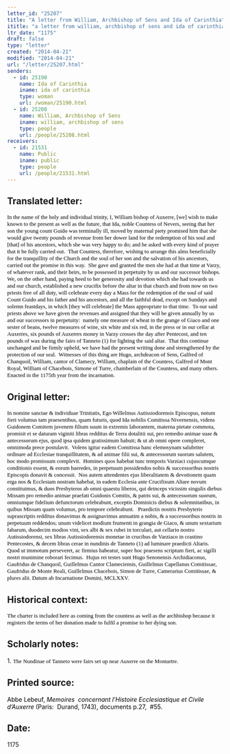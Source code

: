 ```yaml
---
letter_id: "25207"
title: "A letter from William, Archbishop of Sens and Ida of Carinthia"
ititle: "a letter from william, archbishop of sens and ida of carinthia"
ltr_date: "1175"
draft: false
type: "letter"
created: "2014-04-21"
modified: "2014-04-21"
url: "/letter/25207.html"
senders:
  - id: 25190
    name: Ida of Carinthia
    iname: ida of carinthia
    type: woman
    url: /woman/25190.html
  - id: 25208
    name: William, Archbishop of Sens
    iname: william, archbishop of sens
    type: people
    url: /people/25208.html
receivers:
  - id: 21531
    name: Public
    iname: public
    type: people
    url: /people/21531.html
---
```

<h2> Translated letter:</h2><p><span style="color: rgb(0, 0, 0); font-family: Calibri; font-size: small;">In the name of the holy and individual trinity, I, William bishop of Auxerre, [we] wish to make known to the present as well as the future, that Ida, noble Countess of Nevers, seeing that her son the young count Guido was terminally ill, moved by maternal piety promised him that she would give twenty pounds of revenue from her dower land for the redemption of his soul and [that] of his ancestors, which she was very happy to do; and he asked with every kind of prayer that it be fully carried out.&nbsp; That Countess, therefore, wishing to arrange this alms beneficially for the tranquillity of the Church and the soul of her son and the salvation of his ancestors, carried out the promise in this way.&nbsp; She gave and granted the men she had at that time at Varzy, of whatever rank, and their heirs, to be possessed in perpetuity by us and our successor bishops.&nbsp; We, on the other hand, paying heed to her generosity and devotion which she had towards us and our church, established a new crucifix before the altar in that church and from now on two priests free of all duty, will celebrate every day a Mass for the redemption of the soul of said Count Guido and his father and his ancestors, and all the faithful dead, except on Sundays and solemn feastdays, in which [they will celebrate] the Mass appropriate to that time.&nbsp; To our said priests above we have given the revenues and assigned that they will be given annually by us and our successors in perpetuity:&nbsp; namely one measure of wheat in the grange of Giaco and one sester of beans, twelve measures of wine, six white and six red, in the press or in our cellar at Auxerres, six pounds of Auxerres money in Varzy crosses the day after Pentecost, and ten pounds of wax during the fairs of Tanneto (1) for lighting the said altar.&nbsp; That this continue unchanged and be firmly upheld, we have had the present writing done and strengthened by the protection of our seal.&nbsp; Witnesses of this thing are Hugo, archdeacon of Sens, Galfred of Chanquoil, William, cantor of Clamecy, William, chaplain of the Countess, Galfred of Mont Royal, William of Chacebois, Simone of Turre, chamberlain of the Countess, and many others.&nbsp; Enacted in the 1175th year from the incarnation.</span></p><p><span style="color: rgb(0, 0, 0); font-family: Times New Roman; font-size: medium;"> </span></p><h2 class="mt-4"> Original letter:</h2><p><span style="color: rgb(0, 0, 0); font-family: Calibri; font-size: small;">In nomine sanctae &amp; individuae Trinitatis, Ego Willelmus Autissiodorensis Episcopus, notum fieri volumus tam praesentibus, quam futuris, quod Ida nobilis Comitissa Nivernensis, videns Guidonem Comitem juvenem filium suum in extremis laborantem, materna pietate commota, promisit ei se daturam viginiti libras redditus de Terra dotalitii sui, pro remedio animae suae &amp; antecessorum ejus, quod ipsa quidem gratissimum habuit; &amp; ut ab omni opere compleret, omnimoda prece postulavit.&nbsp; Volens igitur eadem Comitissa hanc elemosynam salubriter ordinare ad Ecclesiae tranquillitatem, &amp; ad animae filii sui, &amp; antecessorum suorum salutem, hoc modo promissum complevit.&nbsp; Homines quos habebat tunc temporis Varziaci cujuscumque conditionis essent, &amp; eorum haeredes, in perpetuum possidendos nobis &amp; successoribus nostris Episcopis donavit &amp; concessit.&nbsp; Nos autem attendentes ejus liberalitatem &amp; devotionem quam erga nos &amp; Ecclesiam nostram habebat, in eadem Ecclesia ante Crucifixum Altare novum constituimus, &amp; duos Presbyteros ab omni quaestu liberos, qui deinceps vicissim singulis diebus Missam pro remedio animae praefati Guidonis Comitis, &amp; patris sui, &amp; antecessorum suorum, omniumque fidelium defunctorum celebrabunt, exceptis Dominicis diebus &amp; solemnitatibus, in quibus Missam quam volumus, pro tempore celebrabunt.&nbsp;&nbsp; Praedictis nostris Presbyteris suprascriptis redditus donavimus &amp; assignavimus annuatim a nobis, &amp; a successoribus nostris in perpetuum reddendos; unum videlicet modium frumenti in grangia de Giaco, &amp; unum sextarium fabarum, duodecim modios vini, sex albi &amp; sex rubei in torculari, aut cellario nostro Autissiodorensi, sex libras Autissiodorensis monetae in crucibus de Varziaco in crastino Pentecostes, &amp; decem libras cerae in nundinis de Tanneto (1) ad luminare praedicti Altaris.&nbsp; Quod ut immotum perseveret, ac firmius habeatur, super hoc praesens scriptum fieri, ac sigilli nostri munimine roborari fecimus.&nbsp; Hujus rei testes sunt Hugo Senonensis Archidiaconus, Gaufridus de Chanquoil, Guillelmus Cantor Clameciensis, Guillelmus Capellanus Comitissae, Gaufridus de Monte Reali, Guillelmus Chacebois, Simon de Turre, Camerarius Comitissae, &amp; plures alii. Datum ab Incarnatione Domini, MCLXXV.</span></p><p><span style="color: rgb(0, 0, 0); font-family: Times New Roman; font-size: medium;"> </span></p><h2 class="mt-4"> Historical context:</h2><p style="margin: 0in 0in 12pt;"><span style="color: rgb(0, 0, 0); font-family: Calibri; font-size: small;">The charter is included here as coming from the countess as well as the archbishop because it registers the terms of her donation made to fulfil a promise to her dying son. </span></p><p><span style="color: rgb(0, 0, 0); font-family: Times New Roman; font-size: medium;"> </span></p><h2 class="mt-4"> Scholarly notes:</h2><p>1. <span style="color: rgb(0, 0, 0); font-family: Calibri; font-size: small;">The Nundinae of Tanneto were fairs set up near Auxerre on the Montartre.</span></p><p><span style="color: rgb(0, 0, 0); font-family: Times New Roman; font-size: medium;"> </span></p><h2 class="mt-4"> Printed source:</h2><p><span style="color: rgb(0, 0, 0);">Abbe Lebeuf, <i>Memoires&nbsp; concernant l’Histoire Ecclesiastique et Civile d’Auxerre</i> (Paris:&nbsp; Durand, 1743), documents p.27,&nbsp; #55.</span></p><h2 class="mt-4"> Date:</h2>1175